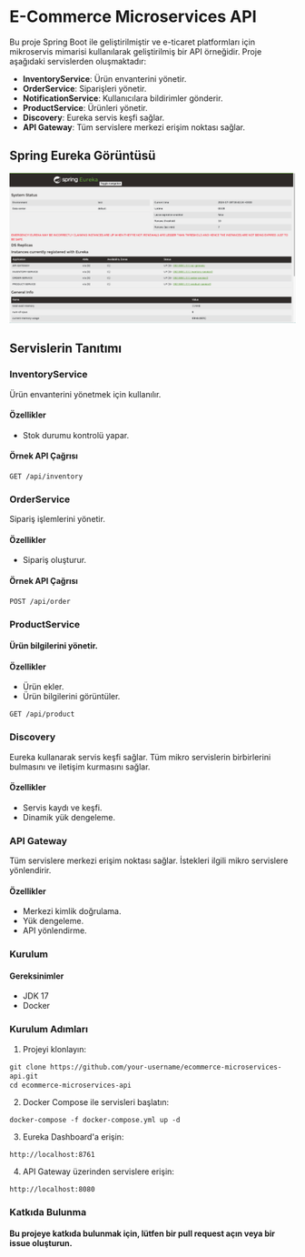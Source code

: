 # E-Commerce Microservices API

Bu proje Spring Boot ile geliştirilmiştir ve e-ticaret platformları için mikroservis mimarisi kullanılarak geliştirilmiş bir API örneğidir. Proje aşağıdaki servislerden oluşmaktadır:

- **InventoryService**: Ürün envanterini yönetir.
- **OrderService**: Siparişleri yönetir.
- **NotificationService**: Kullanıcılara bildirimler gönderir.
- **ProductService**: Ürünleri yönetir.
- **Discovery**: Eureka servis keşfi sağlar.
- **API Gateway**: Tüm servislere merkezi erişim noktası sağlar.

## Spring Eureka Görüntüsü

![Spring Eureka](Screenshot_Eureka.png)

## Servislerin Tanıtımı

### InventoryService

Ürün envanterini yönetmek için kullanılır.

#### Özellikler

- Stok durumu kontrolü yapar.

#### Örnek API Çağrısı

```http
GET /api/inventory
```

### OrderService
Sipariş işlemlerini yönetir.

#### Özellikler
- Sipariş oluşturur.

#### Örnek API Çağrısı
```http request
POST /api/order
```

### ProductService
#### Ürün bilgilerini yönetir.

#### Özellikler
- Ürün ekler.
- Ürün bilgilerini görüntüler.

```http request
GET /api/product
```

### Discovery
Eureka kullanarak servis keşfi sağlar. Tüm mikro servislerin birbirlerini bulmasını ve iletişim kurmasını sağlar.

#### Özellikler
- Servis kaydı ve keşfi.
- Dinamik yük dengeleme.

### API Gateway
Tüm servislere merkezi erişim noktası sağlar. İstekleri ilgili mikro servislere yönlendirir.

#### Özellikler
- Merkezi kimlik doğrulama.
- Yük dengeleme.
- API yönlendirme.

### Kurulum
#### Gereksinimler
- JDK 17
- Docker

### Kurulum Adımları
1. Projeyi klonlayın:
``` http request
git clone https://github.com/your-username/ecommerce-microservices-api.git
cd ecommerce-microservices-api
```
2. Docker Compose ile servisleri başlatın:

```http request
docker-compose -f docker-compose.yml up -d
```
3. Eureka Dashboard'a erişin:
```http request
http://localhost:8761
```

4. API Gateway üzerinden servislere erişin:
```http request
http://localhost:8080
```

### Katkıda Bulunma
#### Bu projeye katkıda bulunmak için, lütfen bir pull request açın veya bir issue oluşturun.